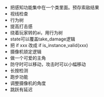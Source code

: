 - 把感知功能集中在一个类里面。预存索敌结果
- 视线检查
- 行为树
- 提高打击感
- 绕着玩家转的ai，用行为树
- state可以覆盖take_damage逻辑
- 把 if xxx 改成 if is_instance_valid(xxx)
- 摄像机锁定逻辑
- 做一个可爱的主角
- 防守时可以移动，攻击时可以小幅移动
- 长按检测
- 跑步功能
- 调整摄像机的角度
- 跳跃有延迟